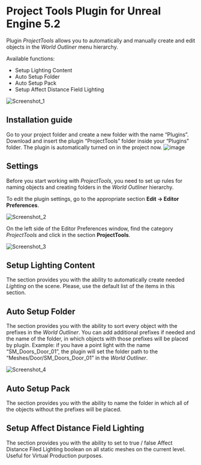 # Project Tools Plugin for Unreal Engine 5.2

Plugin *ProjectTools* allows you to automatically and manually create and edit objects in the *World Outliner* menu hierarchy.

Available functions:
- Setup Lighting Content
- Auto Setup Folder
- Auto Setup Pack
- Setup Affect Distance Field Lighting
  
![Screenshot_1](https://github.com/RichBakhtiiar/ProjectTools/assets/141634532/174c5892-d04d-4fc4-a2ca-435699a84441)

## Installation guide

Go to your project folder and create a new folder with the name “Plugins”. Download and insert the plugin “ProjectTools” folder inside your “Plugins” folder. The plugin is automatically turned on in the project now.
![image](https://github.com/RichBakhtiiar/ProjectTools/assets/141634532/c38aef92-c7da-47a1-b881-9094cec7b6e6)

## Settings

Before you start working with *ProjectTools*, you need to set up rules for naming objects and creating folders in the *World Outliner* hierarchy.

To edit the plugin settings, go to the appropriate section **Edit → Editor Preferences**.

![Screenshot_2](https://github.com/RichBakhtiiar/ProjectTools/assets/141634532/deae5c0c-060b-4262-aa90-0f77bc4ded59)

On the left side of the Editor Preferences window, find the category *ProjectTools* and click in the section **ProjectTools**.

![Screenshot_3](https://github.com/RichBakhtiiar/ProjectTools/assets/141634532/64c9dbfb-d9db-4b41-bae0-ebf27e9ea630)

## Setup Lighting Content

The section provides you with the ability to automatically create needed *Lighting* on the scene. Please, use the default list of the items in this section.

## Auto Setup Folder

The section provides you with the ability to sort every object with the prefixes in the *World Outliner*. You can add additional prefixes if needed and the name of the folder, in which objects with those prefixes will be placed by plugin. Example: if you have a point light with the name “SM_Doors_Door_01”, the plugin will set the folder path to the “Meshes/Door/SM_Doors_Door_01” in the *World Outliner*.

![Screenshot_4](https://github.com/RichBakhtiiar/ProjectTools/assets/141634532/198d2734-de89-4dba-85c5-c0063a9c68ec)

## Auto Setup Pack

The section provides you with the ability to name the folder in which all of the objects without the prefixes will be placed.

## Setup Affect Distance Field Lighting

The section provides you with the ability to set to true / false Affect Distance Filed Lighting boolean on all static meshes on the current level. Useful for Virtual Production purposes.

